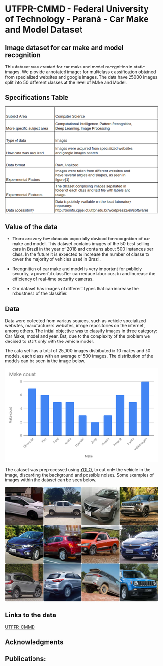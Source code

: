 # UTFPR-CMMD - Federal University of Technology - Paraná - Car Make and Model Dataset

## Image dataset for car make and model recognition

This dataset was created for car make and model recognition in static images. We provide annotated images for multiclass classification obtained from specialized websites and google images. The data have 25000 images split into 50 different classes at the level of Make and Model.

## Specifications Table

![Specification Table](SpecificationTable.png)

## Value of the data

* There are very few datasets especially devised for recognition of car make and model. This dataset contains images of the 50 best selling cars in Brazil in the year of 2018 and contains about 500 instances per class. In the future it is expected to increase the number of classe to cover the majority of vehicles used in Brazil.

* Recognition of car make and model is very important for publicly security, a powerful classifier can reduce labor cost in and increase the efficiency of real-time security cameras.

* Our dataset has images of different types that can increase the robustness of the classifier.


## Data

Data were collected from various sources, such as vehicle specialized websites, manufacturers websites, image repositories on the internet, among others. The initial objective was to classify images in three category: Car Make, model and year. But, due to the complexity of the problem we decided to start only with the vehicle model.

The data set has a total of 25,000 images distributed in 10 makes and 50 models, each class with an average of 500 images. The distribution of the models can be seen in the image below.

![Make Count](make_count.png)

The dataset was preprocessed using [YOLO](https://pjreddie.com/darknet/yolo/), to cut only the vehicle in the image, discarding the background and possible noises. Some examples of images within the dataset can be seen below.

![CMMD-UTFPR](mosaico.JPG)


## Links to the data
[UTFPR-CMMD]()

## Acknowledgments

## Publications:



